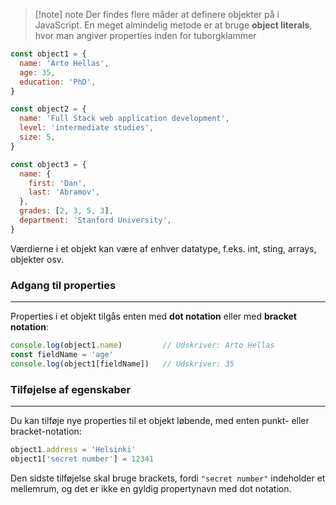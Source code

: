 > [!note] note
Der findes flere måder at definere objekter på i JavaScript. En meget almindelig metode er at bruge **object literals**, hvor man angiver properties inden for tuborgklammer

```js
const object1 = {
  name: 'Arto Hellas',
  age: 35,
  education: 'PhD',
}

const object2 = {
  name: 'Full Stack web application development',
  level: 'intermediate studies',
  size: 5,
}

const object3 = {
  name: {
    first: 'Dan',
    last: 'Abramov',
  },
  grades: [2, 3, 5, 3],
  department: 'Stanford University',
}
```
Værdierne i et objekt kan være af enhver datatype, f.eks. int, sting, arrays, objekter osv.

### Adgang til properties
---
Properties i et objekt tilgås enten med **dot notation** eller med **bracket notation**:
```js
console.log(object1.name)         // Udskriver: Arto Hellas
const fieldName = 'age'
console.log(object1[fieldName])   // Udskriver: 35
```

### Tilføjelse af egenskaber
---
Du kan tilføje nye properties til et objekt løbende, med enten punkt- eller bracket-notation:
```js
object1.address = 'Helsinki'
object1['secret number'] = 12341
```
Den sidste tilføjelse skal bruge brackets, fordi `"secret number"` indeholder et mellemrum, og det er ikke en gyldig propertynavn med dot notation.

